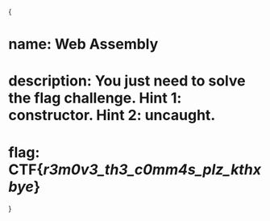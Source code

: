 {

# name: Web Assembly
# description: You just need to solve the flag challenge.  Hint 1: constructor. Hint 2: uncaught.



# flag: CTF{_r3m0v3_th3_c0mm4s_plz_kthxbye_}







}
